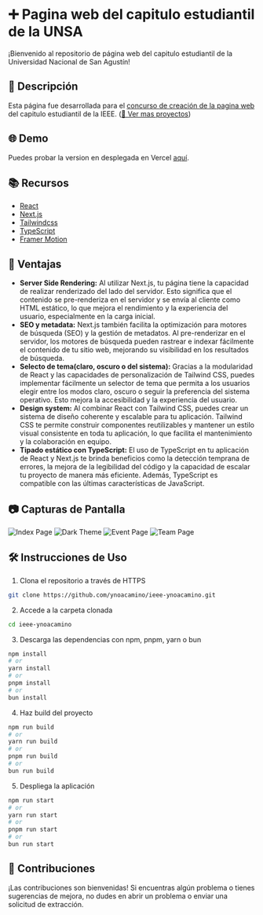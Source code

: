 # ➕ Pagina web del capitulo estudiantil de la UNSA

¡Bienvenido al repositorio de página web del capitulo estudiantil de la Universidad Nacional de San Agustín!

## 🚀 Descripción

Esta página fue desarrollada para el [concurso de creación de la pagina web](https://github.com/ValentinaCham/ieee-cs-unsa-material) del capitulo estudiantil de la IEEE.
([🔗 Ver mas proyectos](https://portafolio-lovat-five.vercel.app/))

## 🌐 Demo

Puedes probar la version en desplegada en Vercel [aquí](https://ieee-ynoacamino.vercel.app/).

## 📚 Recursos

- [React](https://es.react.dev/reference/react)
- [Next.js](https://nextjs.org/docs)
- [Tailwindcss](https://tailwindcss.com/docs/installation)
- [TypeScript](https://www.typescriptlang.org/docs/handbook/typescript-in-5-minutes.html)
- [Framer Motion](https://www.framer.com/motion/)


## 🎯 Ventajas

- **Server Side Rendering:** Al utilizar Next.js, tu página tiene la capacidad de realizar renderizado del lado del servidor. Esto significa que el contenido se pre-renderiza en el servidor y se envía al cliente como HTML estático, lo que mejora el rendimiento y la experiencia del usuario, especialmente en la carga inicial.
- **SEO y metadata:** Next.js también facilita la optimización para motores de búsqueda (SEO) y la gestión de metadatos. Al pre-renderizar en el servidor, los motores de búsqueda pueden rastrear e indexar fácilmente el contenido de tu sitio web, mejorando su visibilidad en los resultados de búsqueda.
- **Selecto de tema(claro, oscuro o del sistema):** Gracias a la modularidad de React y las capacidades de personalización de Tailwind CSS, puedes implementar fácilmente un selector de tema que permita a los usuarios elegir entre los modos claro, oscuro o seguir la preferencia del sistema operativo. Esto mejora la accesibilidad y la experiencia del usuario.
- **Design system:** Al combinar React con Tailwind CSS, puedes crear un sistema de diseño coherente y escalable para tu aplicación. Tailwind CSS te permite construir componentes reutilizables y mantener un estilo visual consistente en toda tu aplicación, lo que facilita el mantenimiento y la colaboración en equipo.
- **Tipado estático con TypeScript:** El uso de TypeScript en tu aplicación de React y Next.js te brinda beneficios como la detección temprana de errores, la mejora de la legibilidad del código y la capacidad de escalar tu proyecto de manera más eficiente. Además, TypeScript es compatible con las últimas características de JavaScript.

## 📷 Capturas de Pantalla

![Index Page](https://res.cloudinary.com/dazt6g3o1/image/upload/v1710897351/k1nw1atmshnwpcvu20pd.png)
![Dark Theme](https://res.cloudinary.com/dazt6g3o1/image/upload/v1710898720/sggc1fucfsh9jqcouft9.png)
![Event Page](https://res.cloudinary.com/dazt6g3o1/image/upload/v1710897431/rdsdhmdc7wund65x2s4w.png)
![Team Page](https://res.cloudinary.com/dazt6g3o1/image/upload/v1710897521/pqwi0tukccpqjbjqncg7.png)

## 🛠️ Instrucciones de Uso

1. Clona el repositorio a través de HTTPS 
```bash
git clone https://github.com/ynoacamino/ieee-ynoacamino.git
```
2. Accede a la carpeta clonada
```bash
cd ieee-ynoacamino
```
3. Descarga las dependencias con npm, pnpm, yarn o bun
```bash
npm install
# or
yarn install
# or
pnpm install
# or
bun install
```
4. Haz build del proyecto
```bash
npm run build
# or
yarn run build
# or
pnpm run build
# or
bun run build
```
5. Despliega la aplicación
```bash
npm run start
# or
yarn run start
# or
pnpm run start
# or
bun run start
```

## 🤖 Contribuciones

¡Las contribuciones son bienvenidas! Si encuentras algún problema o tienes sugerencias de mejora, no dudes en abrir un problema o enviar una solicitud de extracción.